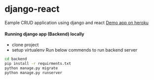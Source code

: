 # django-react
Eample CRUD application using django and react
[Demo app on heroku](https://djangoui.herokuapp.com/projects/)


#### Running django app (Backend) locally


- clone project
- setup virtualenv
Run below commends to run backend server

```sh
cd backend
pip install -r requirments.txt
python manage.py migrate
python manage.py runserver
```

